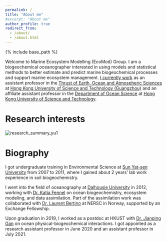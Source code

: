 ```yaml
---
permalink: /
title: "About me"
#excerpt: "About me"
author_profile: true
redirect_from: 
  - /about/
  - /about.html
---
```

{% include base_path %}

Welcome to Marine Ecosystem Modelling (EcoMod) Group. I am a biogeochemical oceanographer interested in using models and statistical methods to better estimate and predict marine biogeochemical processes and support marine ecosystem management. [I currently work](https://facultyprofiles.hkust-gz.edu.cn/#/faculty-personal-page?id=246) as an assistant professor in the [Thrust of Earth, Ocean and Atmospheric Sciences](https://hkust-gz.edu.cn/academics/four-hubs/function-hub/earth-ocean-atmospheric-sciences) at [Hong Kong University of Science and Technology (Guangzhou)](https://hkust-gz.edu.cn/academics/four-hubs/function-hub/earth-ocean-atmospheric-sciences) and an affiliate assistant professor in the [Department of Ocean Science](https://oces.hkust.edu.hk) at [Hong Kong University of Science and Technology](https://hkust.edu.hk/home).


Research interests
======
![research_summary_yu1](https://yuliuqian.github.io/images/research_summary_yu1.png)


Biography
======
I got undergraduate training in Environmental Science at [Sun Yat-sen University](http://www.sysu.edu.cn/en/index.htm) from 2007 to 2011, where I gained about 2 years’ lab work experience in soil biogeochemistry. 

I went into the field of oceanography at [Dalhousie University](https://www.dal.ca) in 2012, working with [Dr. Katja Fennel](http://memg.ocean.dal.ca/fennel/) on ocean biogeochemistry, ecosystem modeling, and data assimilation. Part of the assimilation work was collaborated with [Dr. Laurent Bertino](https://www.nersc.no/staff/laurent-bertino) at NERSC in Norway, supported by an Exchange Fellowship.

Upon graduation in 2019, I worked as a postdoc at HKUST with [Dr. Jianping Gan](https://odmp.ust.hk) on ocean physical-biogeochemical interactions. I got appointed as a research assistant professor in June 2020 and an assistant professor in July 2021. 
